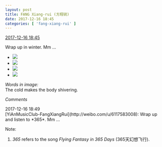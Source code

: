 ```yaml
---
layout: post
title: FANG Xiang-rui (方翔锐)
date: 2017-12-16 18:45
categories: [ 'fang-xiang-rui' ]
---
```


<div class="weibo-info">
  <a href="https://weibo.com/6117583008/FzWfCBzMy">2017-12-16 18:45</a>
</div>

Wrap up in winter. Mm …

<!-- more -->

<ul class="weibo-pic-list-2">
  <li class="weibo-pic">
    <a href="https://wx1.sinaimg.cn/mw690/006G0KNGgy1fmistzirsvj30qo0qowjw.jpg"><img src="https://wx1.sinaimg.cn/thumb150/006G0KNGgy1fmistzirsvj30qo0qowjw.jpg" /></a>
  </li>
  <li class="weibo-pic">
    <a href="https://wx3.sinaimg.cn/mw690/006G0KNGgy1fmisu0f33lj30qo0qo430.jpg"><img src="https://wx3.sinaimg.cn/thumb150/006G0KNGgy1fmisu0f33lj30qo0qo430.jpg" /></a>
  </li>
  <li class="weibo-pic">
    <a href="https://wx2.sinaimg.cn/mw690/006G0KNGgy1fmisu1pdcej30qo0qodkx.jpg"><img src="https://wx2.sinaimg.cn/thumb150/006G0KNGgy1fmisu1pdcej30qo0qodkx.jpg" /></a>
  </li>
  <li class="weibo-pic">
    <a href="https://wx2.sinaimg.cn/mw690/006G0KNGgy1fmistynwb8j30b40b43yr.jpg"><img src="https://wx2.sinaimg.cn/thumb150/006G0KNGgy1fmistynwb8j30b40b43yr.jpg" /></a>
  </li>
</ul>

*Words in image:*  
The cold makes the body shivering.

*Comments*

<div class="weibo-info">2017-12-16 18:49</div>
[YiAnMusicClub-FangXiangRui](http://weibo.com/u/6117583008): Wrap up and listen to *365*. Mm …

Note:
1. *365* refers to the song *Flying Fantasy in 365 Days* (365天幻想飞行).
